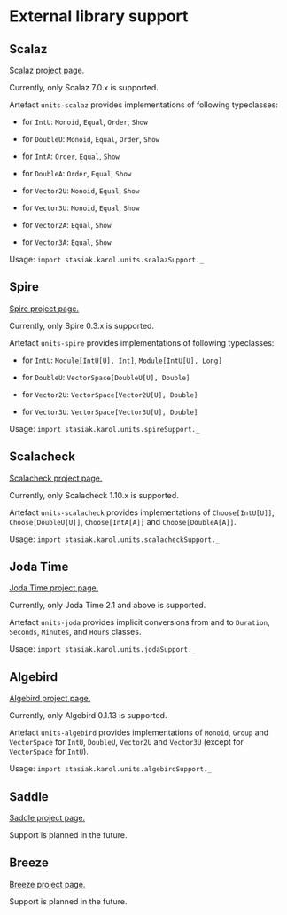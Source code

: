 External library support
========================

Scalaz
------

[Scalaz project page.](https://github.com/scalaz/scalaz)

Currently, only Scalaz 7.0.x is supported.

Artefact `units-scalaz` provides implementations of following typeclasses:

* for `IntU`: `Monoid`, `Equal`, `Order`, `Show`

* for `DoubleU`: `Monoid`, `Equal`, `Order`, `Show`

* for `IntA`: `Order`, `Equal`, `Show`

* for `DoubleA`: `Order`, `Equal`, `Show`

* for `Vector2U`: `Monoid`, `Equal`, `Show`

* for `Vector3U`: `Monoid`, `Equal`, `Show`

* for `Vector2A`: `Equal`, `Show`

* for `Vector3A`: `Equal`, `Show`

Usage: `import stasiak.karol.units.scalazSupport._`

Spire
-----

[Spire project page.](https://github.com/non/spire)

Currently, only Spire 0.3.x is supported.

Artefact `units-spire` provides implementations of following typeclasses:

* for `IntU`: `Module[IntU[U], Int]`, `Module[IntU[U], Long]`

* for `DoubleU`: `VectorSpace[DoubleU[U], Double]`

* for `Vector2U`: `VectorSpace[Vector2U[U], Double]`

* for `Vector3U`: `VectorSpace[Vector3U[U], Double]`

Usage: `import stasiak.karol.units.spireSupport._`

Scalacheck
----------

[Scalacheck project page.](https://github.com/rickynils/scalacheck)

Currently, only Scalacheck 1.10.x is supported.

Artefact `units-scalacheck` provides implementations of `Choose[IntU[U]]`, `Choose[DoubleU[U]]`, `Choose[IntA[A]]` and `Choose[DoubleA[A]]`.

Usage: `import stasiak.karol.units.scalacheckSupport._`

Joda Time
---------

[Joda Time project page.](http://joda-time.sourceforge.net/)

Currently, only Joda Time 2.1 and above is supported.

Artefact `units-joda` provides implicit conversions from and to `Duration`, `Seconds`, `Minutes`, and `Hours` classes.

Usage: `import stasiak.karol.units.jodaSupport._`

Algebird
--------

[Algebird project page.](https://github.com/twitter/algebird)

Currently, only Algebird 0.1.13 is supported.

Artefact `units-algebird` provides implementations of `Monoid`, `Group` and `VectorSpace` for `IntU`, `DoubleU`, `Vector2U` and `Vector3U` (except for `VectorSpace` for `IntU`).

Usage: `import stasiak.karol.units.algebirdSupport._`

Saddle
------

[Saddle project page.](https://github.com/saddle/saddle)

Support is planned in the future.

Breeze
------

[Breeze project page.](https://github.com/dlwh/breeze)

Support is planned in the future.